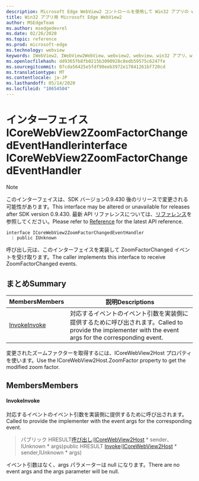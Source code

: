 ```yaml
---
description: Microsoft Edge WebView2 コントロールを使用して Win32 アプリの web コンテンツをホストする
title: Win32 アプリ用 Microsoft Edge WebView2
author: MSEdgeTeam
ms.author: msedgedevrel
ms.date: 02/26/2020
ms.topic: reference
ms.prod: microsoft-edge
ms.technology: webview
keywords: IWebView2、IWebView2WebView、webview2、webview、win32 アプリ、win32、edge、ICoreWebView2、ICoreWebView2Host、browser control、edge html
ms.openlocfilehash: dd9365fb8fb0215b3090928c8edb59575c6247fe
ms.sourcegitcommit: 07cda56425e5fdf90eeb3972e17041261bf720cd
ms.translationtype: MT
ms.contentlocale: ja-JP
ms.lasthandoff: 05/14/2020
ms.locfileid: "10654504"
---
```

# <span data-ttu-id="82821-104">インターフェイス ICoreWebView2ZoomFactorChangedEventHandler</span><span class="sxs-lookup"><span data-stu-id="82821-104">interface ICoreWebView2ZoomFactorChangedEventHandler</span></span> 

> [!NOTE]
> <span data-ttu-id="82821-105">このインターフェイスは、SDK バージョン0.9.430 後のリリースで変更される可能性があります。</span><span class="sxs-lookup"><span data-stu-id="82821-105">This interface may be altered or unavailable for releases after SDK version 0.9.430.</span></span> <span data-ttu-id="82821-106">最新 API リファレンスについては、[リファレンス](../../../webview2-api-reference.md)を参照してください。</span><span class="sxs-lookup"><span data-stu-id="82821-106">Please refer to [Reference](../../../webview2-api-reference.md) for the latest API reference.</span></span>

```
interface ICoreWebView2ZoomFactorChangedEventHandler
  : public IUnknown
```

<span data-ttu-id="82821-107">呼び出し元は、このインターフェイスを実装して ZoomFactorChanged イベントを受け取ります。</span><span class="sxs-lookup"><span data-stu-id="82821-107">The caller implements this interface to receive ZoomFactorChanged events.</span></span>

## <span data-ttu-id="82821-108">まとめ</span><span class="sxs-lookup"><span data-stu-id="82821-108">Summary</span></span>

 <span data-ttu-id="82821-109">Members</span><span class="sxs-lookup"><span data-stu-id="82821-109">Members</span></span>                        | <span data-ttu-id="82821-110">説明</span><span class="sxs-lookup"><span data-stu-id="82821-110">Descriptions</span></span>
--------------------------------|---------------------------------------------
[<span data-ttu-id="82821-111">Invoke</span><span class="sxs-lookup"><span data-stu-id="82821-111">Invoke</span></span>](#invoke) | <span data-ttu-id="82821-112">対応するイベントのイベント引数を実装側に提供するために呼び出されます。</span><span class="sxs-lookup"><span data-stu-id="82821-112">Called to provide the implementer with the event args for the corresponding event.</span></span>

<span data-ttu-id="82821-113">変更されたズームファクターを取得するには、ICoreWebView2Host プロパティを使います。</span><span class="sxs-lookup"><span data-stu-id="82821-113">Use the ICoreWebView2Host.ZoomFactor property to get the modified zoom factor.</span></span>

## <span data-ttu-id="82821-114">Members</span><span class="sxs-lookup"><span data-stu-id="82821-114">Members</span></span>

#### <span data-ttu-id="82821-115">Invoke</span><span class="sxs-lookup"><span data-stu-id="82821-115">Invoke</span></span> 

<span data-ttu-id="82821-116">対応するイベントのイベント引数を実装側に提供するために呼び出されます。</span><span class="sxs-lookup"><span data-stu-id="82821-116">Called to provide the implementer with the event args for the corresponding event.</span></span>

> <span data-ttu-id="82821-117">パブリック HRESULT[呼び出し](#invoke)([ICoreWebView2Host](ICoreWebView2Host.md) \* sender、IUnknown \* args)</span><span class="sxs-lookup"><span data-stu-id="82821-117">public HRESULT [Invoke](#invoke)([ICoreWebView2Host](ICoreWebView2Host.md) \* sender,IUnknown \* args)</span></span>

<span data-ttu-id="82821-118">イベント引数はなく、args パラメーターは null になります。</span><span class="sxs-lookup"><span data-stu-id="82821-118">There are no event args and the args parameter will be null.</span></span>

